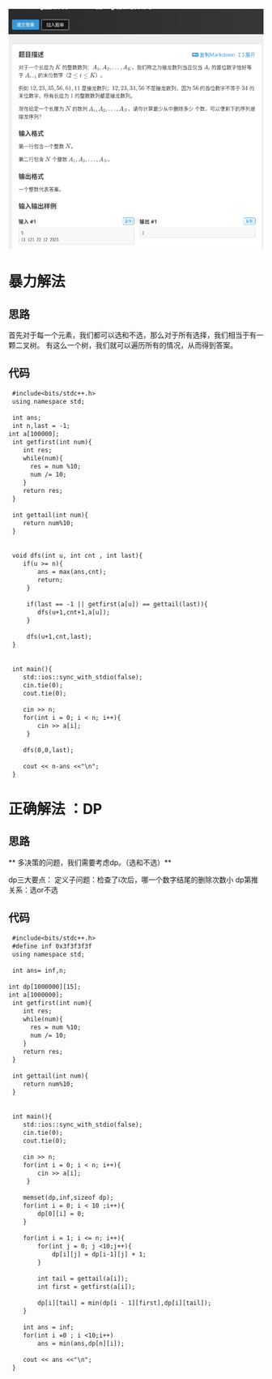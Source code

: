 
![](attachments/蓝桥杯真题%20接龙序列_image_0.png)


#  暴力解法

##  思路
首先对于每一个元素，我们都可以选和不选，那么对于所有选择，我们相当于有一颗二叉树。 有这么一个树，我们就可以遍历所有的情况，从而得到答案。

##   代码
```
 #include<bits/stdc++.h>
 using namespace std;
 
 int ans;
 int n,last = -1;
int a[100000];
 int getfirst(int num){
 	int res;
 	while(num){
	  res = num %10;
	  num /= 10;
	} 
	return res;
 }
 
 int gettail(int num){
 	return num%10;
 }
 
 
 void dfs(int u, int cnt , int last){
 	if(u >= n){
 		ans = max(ans,cnt);
 		return;
	 }
	 
	 if(last == -1 || getfirst(a[u]) == gettail(last)){
	 	dfs(u+1,cnt+1,a[u]);	
	 }
	 
	 dfs(u+1,cnt,last);
 }
 
 
 int main(){
 	std::ios::sync_with_stdio(false);
 	cin.tie(0);
 	cout.tie(0);
 	
 	cin >> n;
 	for(int i = 0; i < n; i++){
 		cin >> a[i];
	 }
	 
	dfs(0,0,last);
	
	cout << n-ans <<"\n";
 }
```


#  正确解法 ：DP
##  思路
** 多决策的问题，我们需要考虑dp。（选和不选）**

dp三大要点：
定义子问题：检查了i次后，哪一个数字结尾的删除次数小
dp第推关系：选or不选

##  代码

```
 #include<bits/stdc++.h>
 #define inf 0x3f3f3f3f
 using namespace std;
 
 int ans= inf,n;
	
int dp[1000000][15];
int a[1000000];
 int getfirst(int num){
 	int res;
 	while(num){
	  res = num %10;
	  num /= 10;
	} 
	return res;
 }
 
 int gettail(int num){
 	return num%10;
 }
 
 
 int main(){
 	std::ios::sync_with_stdio(false);
 	cin.tie(0);
 	cout.tie(0);
 	
 	cin >> n;
 	for(int i = 0; i < n; i++){
 		cin >> a[i];
	 }
	
	memset(dp,inf,sizeof dp);
	for(int i = 0; i < 10 ;i++){
		dp[0][i] = 0;
	}
	
	for(int i = 1; i <= n; i++){
		for(int j = 0; j <10;j++){
			dp[i][j] = dp[i-1][j] + 1;
		}
		
		int tail = gettail(a[i]);
		int first = getfirst(a[i]);
		
		dp[i][tail] = min(dp[i - 1][first],dp[i][tail]);
	} 
	
	int ans = inf;
	for(int i =0 ; i <10;i++)
		ans = min(ans,dp[n][i]);
		
	cout << ans <<"\n";
 }
```
